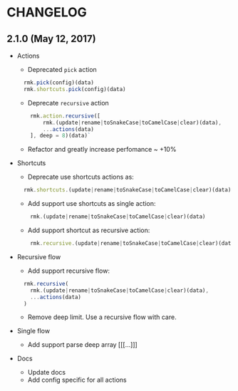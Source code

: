 # CHANGELOG

## 2.1.0 (May 12, 2017)

* Actions
    * Deprecated `pick` action
    ```js
      rmk.pick(config)(data)
      rmk.shortcuts.pick(config)(data)
    ```
    * Deprecate `recursive` action 
    ```js 
        rmk.action.recursive([
            rmk.(update|rename|toSnakeCase|toCamelCase|clear)(data),
            ...actions(data)
        ], deep = 8)(data)` 
    ```
    * Refactor and greatly increase perfomance ~ +10%

* Shortcuts
   * Deprecate use shortcuts actions as:
    ```js
      rmk.shortcuts.(update|rename|toSnakeCase|toCamelCase|clear)(data)
    ```
   * Add support use shortcuts as single action:
   ```js 
       rmk.(update|rename|toSnakeCase|toCamelCase|clear)(data)
   ```
   * Add support shortcut as recursive action:
    ```js 
        rmk.recursive.(update|rename|toSnakeCase|toCamelCase|clear)(data)
    ```
  
    
* Recursive flow
      
  * Add support recursive flow: 
  ```js
    rmk.recursive(
      rmk.(update|rename|toSnakeCase|toCamelCase|clear)(data),
      ...actions(data)
    )
  ```
  * Remove deep limit. Use a recursive flow with care.

* Single flow
    * Add support parse deep array [[[...]]]
 
* Docs
    * Update docs
    * Add config specific for all actions